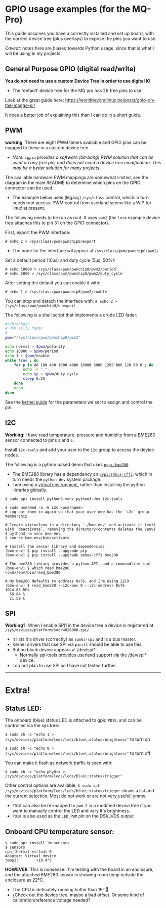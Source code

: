 # GPIO usage examples (for the MQ-Pro)
This guide assumes you have a correctly installed and set up board, with the correct device tree (plus overlays) to expose the pins you want to use.

*Caveat:* notes here are biased towards Python usage, since that is what I will be using in my projects.

## General Purpose GPIO (digital read/write)
**You do not need to use a custom Device Tree in order to use digital IO**
* The 'default' device tree for the MQ pro has 26 free pins to use! 

Look at the great guide here: https://worldbeyondlinux.be/posts/gpio-on-the-mango-pi/

It does a better job of explaining this than I can do in a short guide.

## PWM
**working**, There are eight PWM timers available and GPIO pins can be mapped to these in a custom device tree
- *Note: `lgpio` provides a software (bit-bang) PWM solution that can be used on any free pin, and does not need a device tree modification. This may be a better solution for many projects.*

The available hardware PWM mappings are somewhat limited, see the diagram in the main README to determine which pins on the GPIO connector can be used.
- The example below uses (legacy) `/sys/class` control, which in turn needs root access. PWM control from userland seems like a WIP for linux at present.

The following needs to be run as root. It uses `pwm2` (the `lora` example device tree attaches this to pin 31 on the GPIO connector).

First, export the PWM interface:
```
# echo 2 > /sys/class/pwm/pwmchip0/export
```
- The node for the interface wil appear at `/sys/class/pwm/pwmchip0/pwm2/`

Set a default period (10μs) and duty cycle (5μs, 50%):
```
# echo 10000 > /sys/class/pwm/pwmchip0/pwm2/period`
# echo 5000 > /sys/class/pwm/pwmchip0/pwm2/duty_cycle`
```
After setting the default you can enable it with:
```
# echo 1 > /sys/class/pwm/pwmchip0/pwm2/enable`
```
You can stop and detach the interface with: `# echo 2 > /sys/class/pwm/pwmchip0/unexport`

The following is a shell script that implements a crude LED fader:

```bash
#!/bin/bash
# PWM silly fader
#
pwm="/sys/class/pwm/pwmchip0/pwm2"

echo normal > $pwm/polarity
echo 10000 > $pwm/period
echo 1 > $pwm/enable
while true ; do
    for p in 40 100 400 1000 4000 10000 6000 1200 600 120 60 0 ; do
        echo -n "."
        echo $p > $pwm/duty_cycle
        sleep 0.25
    done
    echo
done
```
See the [kernel guide](https://www.kernel.org/doc/html/latest/driver-api/pwm.html#using-pwms-with-the-sysfs-interface) for the parameters we set to assign and control the pin.

## I2C
**Working**: I have read temperature, pressure and humidity from a BME280 sensor connected to pins `3` and `5`.

Install `i2c-tools` and add your user to the `i2c` group to access the device nodes.

The following is a python based demo that uses [`pypi:bme280`](https://pypi.org/project/bme280/)
* The BME280 library has a dependency on [`pypi:smbus-cffi`](https://pypi.org/project/smbus-cffi/); which in turn needs the `python-dev` system package.
* I am using a [virtual environment](https://docs.python.org/3/tutorial/venv.html), rather than installing the python libraries globally.
```
$ sudo apt install python3-venv python3-dev i2c-tools

$ sudo usermod -a -G i2c <username>
# Log out then in again so that your user now has the `i2c` group membership

# Create virtualenv in a directory './bme-env' and activate it (exit with `deactivate`, removing the directory+contents deletes the venv)
$ python3 -m venv bme-env
$ source bme-env/bin/activate

# Install the sensor library and dependencies
(bme-env) $ pip install --upgrade pip
(bme-env) $ pip install --upgrade smbus-cffi bme280

# The bme280 library provides a python API, and a commandline tool
(bme-env) $ which read_bme280
<cwd>/env/bin/read_bme280

# My bme280 defaults to address 0x76, and I'm using I2C0
(bme-env) $ read_bme280 --i2c-bus 0 --i2c-address 0x76
1024.85 hPa
  56.84 %
  21.59 C
```

## SPI
**Working?**: When I enable SPI1 in the device tree a device is registered at `/sys/devices/platform/soc/4026000.spi/`
* It lists it's driver (correctly) as `sun6i-spi` and is a bus master.
* Kernel drivers that use SPI via `pinctl` should be able to use this.
* But no block device appears at /dev/spi*.
  * Normally spi-tools provides userland support via the /dev/spi* device.
* I do not plan to use SPI so I have not tested further.

---------------------------------------------------------

# Extra!
## Status LED:
The onboard (blue) status LED is attached to gpio `PD18`, and can be controlled via the sys tree:

`$ sudo sh -c "echo 1 > /sys/devices/platform/leds/leds/blue\:status/brightness"` to turn on

`$ sudo sh -c "echo 0 > /sys/devices/platform/leds/leds/blue\:status/brightness"` to turn off

You can make it flash as network traffic is seen with:

`$ sudo sh -c "echo phy0rx > /sys/devices/platform/leds/leds/blue\:status/trigger"`

Other control options are available, `$ sudo cat /sys/devices/platform/leds/leds/blue\:status/trigger` shows a list and the current selection. Most do not work or are not very useful; ymmv.
- `PD18` can also be re-mapped to `pwm-2` in a modified device tree if you want to manually control the LED and vary it's brightness.
- `PD18` is also used as the `LED_PWM` pin on the DSI/LVDS output


## Onboard CPU temperature sensor:
```console
$ sudo apt install lm-sensors
$ sensors
cpu_thermal-virtual-0
Adapter: Virtual device
temp1:        +19.4°C
```
**HOWEVER**: This is nonsense.. I'm testing with the board in an enclosure; and the attached BME280 sensor is showing room temp outside the enclosure as 22°C.
- The CPU is definately running hotter than 19° 🤦
- ¿Check out the device tree, maybe a bad offset. Or some kind of calibration/reference voltage needed?
